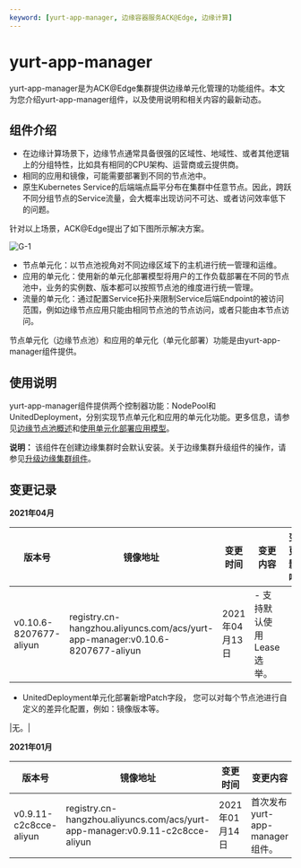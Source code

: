 ```yaml
---
keyword: [yurt-app-manager, 边缘容器服务ACK@Edge, 边缘计算]
---
```


# yurt-app-manager

yurt-app-manager是为ACK@Edge集群提供边缘单元化管理的功能组件。本文为您介绍yurt-app-manager组件，以及使用说明和相关内容的最新动态。

## 组件介绍

-   在边缘计算场景下，边缘节点通常具备很强的区域性、地域性、或者其他逻辑上的分组特性，比如具有相同的CPU架构、运营商或云提供商。
-   相同的应用和镜像，可能需要部署到不同的节点池中。
-   原生Kubernetes Service的后端端点扁平分布在集群中任意节点。因此，跨跃不同分组节点的Service流量，会大概率出现访问不可达、或者访问效率低下的问题。

针对以上场景，ACK@Edge提出了如下图所示解决方案。

![G-1](https://static-aliyun-doc.oss-accelerate.aliyuncs.com/assets/img/zh-CN/8964401161/p214171.png)

-   节点单元化：以节点池视角对不同边缘区域下的主机进行统一管理和运维。
-   应用的单元化：使用新的单元化部署模型将用户的工作负载部署在不同的节点池中，业务的实例数、版本都可以按照节点池的维度进行统一管理。
-   流量的单元化：通过配置Service拓扑来限制Service后端Endpoint的被访问范围，例如边缘节点应用只能由相同节点池的节点访问，或者只能由本节点访问。

节点单元化（边缘节点池）和应用的单元化（单元化部署）功能是由yurt-app-manager组件提供。

## 使用说明

yurt-app-manager组件提供两个控制器功能：NodePool和UnitedDeployment，分别实现节点单元化和应用的单元化功能。更多信息，请参见[边缘节点池概述](/cn.zh-CN/边缘容器服务ACK@Edge用户指南/边缘单元化管理/边缘节点池管理/边缘节点池概述.md)和[使用单元化部署应用模型](/cn.zh-CN/边缘容器服务ACK@Edge用户指南/边缘单元化管理/使用单元化部署应用模型.md)。

**说明：** 该组件在创建边缘集群时会默认安装。关于边缘集群升级组件的操作，请参见[升级边缘集群组件](/cn.zh-CN/边缘容器服务ACK@Edge用户指南/边缘托管集群管理/升级边缘集群组件.md)。

## 变更记录

**2021年04月**

|版本号|镜像地址|变更时间|变更内容|变更影响|
|---|----|----|----|----|
|v0.10.6-8207677-aliyun|registry.cn-hangzhou.aliyuncs.com/acs/yurt-app-manager:v0.10.6-8207677-aliyun|2021年04月13日|-   支持默认使用Lease选举。
-   UnitedDeployment单元化部署新增Patch字段， 您可以对每个节点池进行自定义的差异化配置，例如：镜像版本等。

|无。|

**2021年01月**

|版本号|镜像地址|变更时间|变更内容|变更影响|
|---|----|----|----|----|
|v0.9.11-c2c8cce-aliyun|registry.cn-hangzhou.aliyuncs.com/acs/yurt-app-manager:v0.9.11-c2c8cce-aliyun|2021年01月14日|首次发布yurt-app-manager组件。|无。|

